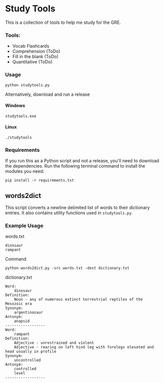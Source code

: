 # Study Tools
This is a collection of tools to help me study for the GRE.

### Tools:
* Vocab Flashcards
* Comprehension (ToDo)
* Fill in the blank (ToDo)
* Quantitative (ToDo)

### Usage
```
python studytools.py
```
Alternatively, download and run a release
#### Windows
```
studytools.exe
```
#### Linux
```
./studytools
```

### Requirements
If you run this as a Python script and not a release, you'll need to download the dependencies.
Run the following terminal command to install the modules you need:
```
pip install -r requirements.txt
```

## words2dict
This script converts a newline delimited list of words to their dictionary entries. It also contains utility functions
used in `studytools.py`.

### Example Usage
words.txt
```
dinosaur
rampant
```

Command
```
python words2dict.py -src words.txt -dest dictionary.txt
```

dictionary.txt
```
Word:
    dinosaur
Definition:
	Noun - any of numerous extinct terrestrial reptiles of the Mesozoic era
Synonym:
	argentinosaur
Antonym:
	anapsid
------------------
Word:
	rampant
Definition:
	Adjective - unrestrained and violent
	Adjective - rearing on left hind leg with forelegs elevated and head usually in profile
Synonym:
	uncontrolled
Antonym:
	controlled
	level
------------------
```